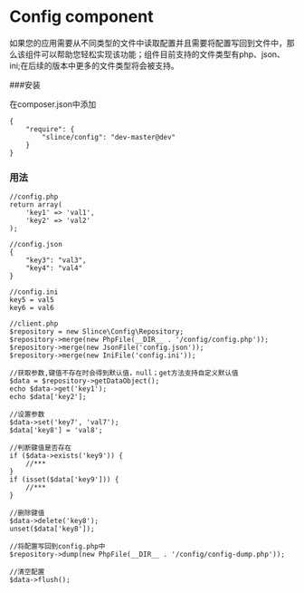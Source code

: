 # Config component

如果您的应用需要从不同类型的文件中读取配置并且需要将配置写回到文件中，那么该组件可以帮助您轻松实现该功能；组件目前支持的文件类型有php、json、ini;在后续的版本中更多的文件类型将会被支持。

###安装

在composer.json中添加

    {
        "require": {
            "slince/config": "dev-master@dev"
        }
    }

### 用法
    
    //config.php
    return array(
        'key1' => 'val1',
        'key2' => 'val2'
    );

    //config.json
    {
        "key3": "val3",
        "key4": "val4"
    }

    //config.ini
    key5 = val5
    key6 = val6

    //client.php
    $repository = new Slince\Config\Repository;
    $repository->merge(new PhpFile(__DIR__ . '/config/config.php'));
    $repository->merge(new JsonFile('config.json'));
    $repository->merge(new IniFile('config.ini'));
    
    //获取参数,键值不存在时会得到默认值，null；get方法支持自定义默认值
    $data = $repository->getDataObject();
    echo $data->get('key1');
    echo $data['key2'];
    
    //设置参数
    $data->set('key7', 'val7');
    $data['key8'] = 'val8';
    
    //判断键值是否存在
    if ($data->exists('key9')) {
        //***
    }
    if (isset($data['key9'])) {
        //***
    }
    
    //删除键值
    $data->delete('key8');
    unset($data['key8']);
    
    //将配置写回到config.php中
    $repository->dump(new PhpFile(__DIR__ . '/config/config-dump.php'));

    //清空配置
    $data->flush();
    